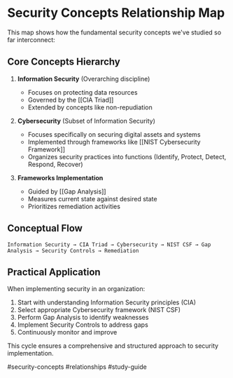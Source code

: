 # Security Concepts Relationship Map

This map shows how the fundamental security concepts we've studied so far interconnect:

## Core Concepts Hierarchy

1. **Information Security** (Overarching discipline)
    
    - Focuses on protecting data resources
    - Governed by the [[CIA Triad]]
    - Extended by concepts like non-repudiation
2. **Cybersecurity** (Subset of Information Security)
    
    - Focuses specifically on securing digital assets and systems
    - Implemented through frameworks like [[NIST Cybersecurity Framework]]
    - Organizes security practices into functions (Identify, Protect, Detect, Respond, Recover)
3. **Frameworks Implementation**
    
    - Guided by [[Gap Analysis]]
    - Measures current state against desired state
    - Prioritizes remediation activities

## Conceptual Flow

```
Information Security → CIA Triad → Cybersecurity → NIST CSF → Gap Analysis → Security Controls → Remediation
```

## Practical Application

When implementing security in an organization:

1. Start with understanding Information Security principles (CIA)
2. Select appropriate Cybersecurity framework (NIST CSF)
3. Perform Gap Analysis to identify weaknesses
4. Implement Security Controls to address gaps
5. Continuously monitor and improve

This cycle ensures a comprehensive and structured approach to security implementation.

#security-concepts #relationships #study-guide